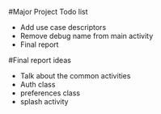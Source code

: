 #Major Project Todo list

- Add use case descriptors
- Remove debug name from main activity
- Final report 

#Final report ideas
- Talk about the common activities
- Auth class
- preferences class
- splash activity